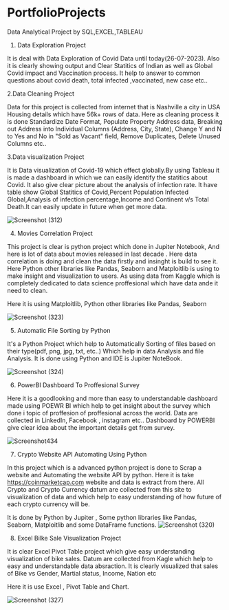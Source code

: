 # PortfolioProjects
Data Analytical Project by SQL,EXCEL,TABLEAU



1. Data Exploration Project
   
It is deal with Data Exploration of Covid Data until today(26-07-2023). Also it is clearly showing output and Clear Statitics of Indian as well as Global Covid impact and Vaccination process. It help to answer to common questions about covid death, total infected ,vaccinated, new case etc..





2.Data Cleaning Project

Data for this project is collected from internet that is Nashville a city in USA Housing details which have 56k+ rows of data. Here as cleaning process it is done Standardize Date Format, Populate Property Address data, Breaking out Address into Individual Columns (Address, City, State), Change Y and N to Yes and No in "Sold as Vacant" field, Remove Duplicates, Delete Unused Columns etc..





3.Data visualization Project

It is Data visualization of Covid-19 which effect globally.By using Tableau it is made a dashboard in which we can easily identify the statitics about Covid. It also give clear picture about the analysis of infection rate. It have table show Global Statitics of Covid,Percent Population Infected Global,Analysis of infection percentage,Income and Continent v/s Total Death.It can easily update in future when get more data.

![Screenshot (312)](https://github.com/rashadahammed/PortfolioProjects/assets/112516181/57394375-4e06-4fe3-938b-6b46c90d652a)








4. Movies Correlation Project

This project is clear is python project which done in Jupiter Notebook, And here is lot of data about movies released in last decade . Here data correlation is doing and clean the data firstly and insinght is build to see it. Here  Python other libraries like Pandas, Seaborn and Matploitlib is using to make insight and visualization to users. As using data from Kaggle which is completely dedicated to data science proffesional which have data ande it need to clean.


Here it is using Matploitlib, Python other libraries like Pandas, Seaborn

![Screenshot (323)](https://github.com/rashadahammed/PortfolioProjects/assets/112516181/241478a7-365d-4bd5-bec3-820173cddcd2)



5. Automatic File Sorting by Python

It's a Python Project which help to Automatically Sorting of files based on their type(pdf, png, jpg, txt, etc..) Which help in data Analysis and file Analysis. It is done using Python and IDE is Jupiter NoteBook.


![Screenshot (324)](https://github.com/rashadahammed/PortfolioProjects/assets/112516181/03385da5-e4f2-4c12-9443-3717af9a0d78)



6. PowerBI Dashboard To Proffesional Survey

Here it is a goodlooking and more than easy to understandable dashboard made using POEWR BI which help to get insight about the survey which done i  topic of proffesion of proffesional across the world. Data are collected in LinkedIn, Facebook , instagram etc.. Dashboard by POWERBI give clear idea about the important details get from survey.

![Screenshot434](https://github.com/rashadahammed/PortfolioProjects/assets/112516181/6d64482a-7007-4db9-bb9e-83fb466c88b3)


7. Crypto Website API  Automating Using Python

In this project which is a advanced python project is done to Scrap a website and Automating the website API by python. Here it is take https://coinmarketcap.com website and data is extract from there. All Crypto and Crypto Currency datum are collected from this site to visualization of data and which help to easy understanding of how future of each crypto currency will be. 

It is done by Python by Jupiter , Some python libraries like Pandas, Seaborn, Matploitlib and some DataFrame functions.
    ![Screenshot (320)](https://github.com/rashadahammed/PortfolioProjects/assets/112516181/abf6374d-d92b-452c-ba83-34927d2c1c4d)


8. Excel Bilke Sale Visualization Project

It is clear Excel Pivot Table project which give easy understanding visualization of bike sales. Datum are collected from Kagle which help to easy and understandable data absraction. It is clearly visualized that sales of Bike vs Gender, Martial status, Income, Nation etc

Here it is use Excel , Pivot Table and Chart.

![Screenshot (327)](https://github.com/rashadahammed/PortfolioProjects/assets/112516181/ec563ee3-922c-403d-8213-0c8c2a25d283)






